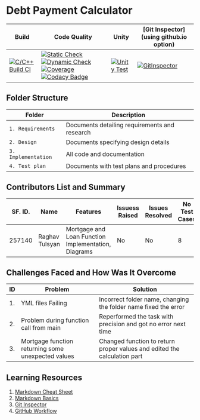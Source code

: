 # Debt Payment Calculator

| Build                                                                                       | Code Quality | Unity | [Git Inspector](using github.io option) |
|---------------------------------------------------------------------------------------------|--------------|-------|-----------------------------------------|
| [![C/C++ Build CI](https://github.com/RaghavTulsyan/LTTS_StepIn_MiniProject_257140/actions/workflows/c-cpp.yml/badge.svg)](https://github.com/RaghavTulsyan/LTTS_StepIn_MiniProject_257140/actions/workflows/c-cpp.yml) | [![Static Check](https://github.com/RaghavTulsyan/LTTS_StepIn_MiniProject_257140/actions/workflows/cppcheck.yml/badge.svg)](  https://github.com/RaghavTulsyan/LTTS_StepIn_MiniProject_257140/actions/workflows/cppcheck.yml)[![Dynamic Check](https://github.com/RaghavTulsyan/LTTS_StepIn_MiniProject_257140/blob/main/.github/workflows/dynamic_quality.yml/badge.svg)](  https://github.com/RaghavTulsyan/LTTS_StepIn_MiniProject_257140/blob/main/.github/workflows/dynamic_quality.yml)[![Coverage](https://github.com/RaghavTulsyan/LTTS_StepIn_MiniProject_257140/actions/workflows/coverage.yml/badge.svg)](  https://github.com/RaghavTulsyan/LTTS_StepIn_MiniProject_257140/actions/workflows/coverage.yml) [![Codacy Badge](https://app.codacy.com/project/badge/Grade/3f42a3e0abe44ed3ae990cde0a9c44cc)](https://www.codacy.com/gh/RaghavTulsyan/LTTS_StepIn_MiniProject_257140/dashboard?utm_source=github.com&amp;utm_medium=referral&amp;utm_content=RaghavTulsyan/LTTS_StepIn_MiniProject_257140&amp;utm_campaign=Badge_Grade)     | [![Unity Test](https://github.com/RaghavTulsyan/LTTS_StepIn_MiniProject_257140/actions/workflows/unity.yml/badge.svg)](https://github.com/RaghavTulsyan/LTTS_StepIn_MiniProject_257140/actions/workflows/unity.yml)       |[![GitInspector](https://github.com/RaghavTulsyan/LTTS_StepIn_MiniProject_257140/actions/workflows/gitinspector.yml/badge.svg)](https://github.com/RaghavTulsyan/LTTS_StepIn_MiniProject_257140/actions/workflows/gitinspector.yml)                                         |

## Folder Structure
Folder              | Description
------------------- | -----------------------------------------
`1. Requirements`   | Documents detailing requirements and research
`2. Design`         | Documents specifying design details
`3. Implementation` | All code and documentation
`4. Test plan`      | Documents with test plans and procedures


## Contributors List and Summary

SF. ID. |  Name   |    Features    | Issuess Raised |Issues Resolved|No Test Cases|Test Case Pass
--------|---------|----------------|----------------|---------------|-------------|--------------
257140  | Raghav Tulsyan | Mortgage and Loan Function Implementation, Diagrams    |  No    |  No   | 8   | 8       

## Challenges Faced and How Was It Overcome

| ID | Problem                                     | Solution                                                      |
|----|---------------------------------------------|---------------------------------------------------------------|
| 1. | YML files Failing                     | Incorrect folder name, changing the folder name fixed the error |
| 2. | Problem during function call from main | Reperformed the task with precision and got no error next time                          |
| 3. | Mortgage function returning some unexpected values | Changed function to return proper values and edited the calculation part |

## Learning Resources
1. [Markdown Cheat Sheet](https://github.com/adam-p/markdown-here/wiki/Markdown-Cheatsheet)
2. [Markdown Basics](https://guides.github.com/features/mastering-markdown/)
3. [Git Inspector](https://github.com/ejwa/gitinspector.git)
4. [GitHub Workflow](https://docs.github.com/en/actions/learn-github-action)
